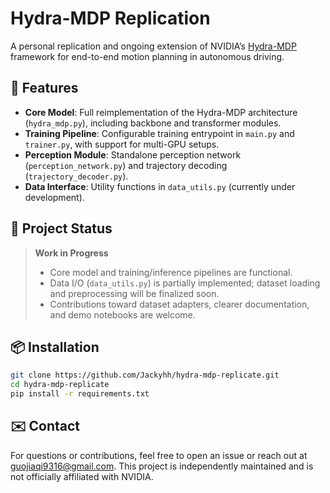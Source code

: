 # Hydra-MDP Replication

A personal replication and ongoing extension of NVIDIA’s [Hydra-MDP](https://github.com/NVlabs/hydra-mdp) framework for end-to-end motion planning in autonomous driving.

## 🚀 Features

- **Core Model**: Full reimplementation of the Hydra-MDP architecture (`hydra_mdp.py`), including backbone and transformer modules.  
- **Training Pipeline**: Configurable training entrypoint in `main.py` and `trainer.py`, with support for multi-GPU setups.  
- **Perception Module**: Standalone perception network (`perception_network.py`) and trajectory decoding (`trajectory_decoder.py`).  
- **Data Interface**: Utility functions in `data_utils.py` (currently under development).  

## 📌 Project Status

> **Work in Progress**  
> - Core model and training/inference pipelines are functional.  
> - Data I/O (`data_utils.py`) is partially implemented; dataset loading and preprocessing will be finalized soon.  
> - Contributions toward dataset adapters, clearer documentation, and demo notebooks are welcome.

## 📦 Installation

```bash
git clone https://github.com/Jackyhh/hydra-mdp-replicate.git
cd hydra-mdp-replicate
pip install -r requirements.txt
```

## ✉️  Contact

For questions or contributions, feel free to open an issue or reach out at <guojiaqi9316@gmail.com>.
This project is independently maintained and is not officially affiliated with NVIDIA.

